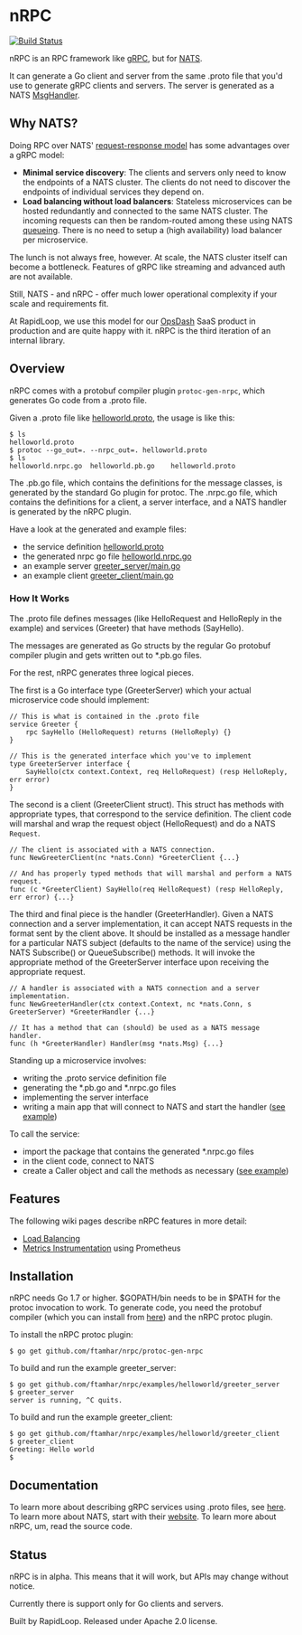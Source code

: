 # nRPC

[![Build Status](https://travis-ci.org/nats-rpc/nrpc.svg?branch=master)](https://travis-ci.org/nats-rpc/nrpc)

nRPC is an RPC framework like [gRPC](https://grpc.io/), but for
[NATS](https://nats.io/).

It can generate a Go client and server from the same .proto file that you'd
use to generate gRPC clients and servers. The server is generated as a NATS
[MsgHandler](https://godoc.org/github.com/nats-io/nats.go#MsgHandler).

## Why NATS?

Doing RPC over NATS'
[request-response model](http://nats.io/documentation/concepts/nats-req-rep/)
has some advantages over a gRPC model:

- **Minimal service discovery**: The clients and servers only need to know the
  endpoints of a NATS cluster. The clients do not need to discover the
  endpoints of individual services they depend on.
- **Load balancing without load balancers**: Stateless microservices can be
  hosted redundantly and connected to the same NATS cluster. The incoming
  requests can then be random-routed among these using NATS
  [queueing](http://nats.io/documentation/concepts/nats-queueing/). There is
  no need to setup a (high availability) load balancer per microservice.

The lunch is not always free, however. At scale, the NATS cluster itself can
become a bottleneck. Features of gRPC like streaming and advanced auth are not
available.

Still, NATS - and nRPC - offer much lower operational complexity if your
scale and requirements fit.

At RapidLoop, we use this model for our [OpsDash](https://www.opsdash.com)
SaaS product in production and are quite happy with it. nRPC is the third
iteration of an internal library.

## Overview

nRPC comes with a protobuf compiler plugin `protoc-gen-nrpc`, which generates
Go code from a .proto file.

Given a .proto file like [helloworld.proto](https://github.com/grpc/grpc-go/blob/master/examples/helloworld/helloworld/helloworld.proto), the usage is like this:

```
$ ls
helloworld.proto
$ protoc --go_out=. --nrpc_out=. helloworld.proto
$ ls
helloworld.nrpc.go	helloworld.pb.go	helloworld.proto
```

The .pb.go file, which contains the definitions for the message classes, is
generated by the standard Go plugin for protoc. The .nrpc.go file, which
contains the definitions for a client, a server interface, and a NATS handler
is generated by the nRPC plugin.

Have a look at the generated and example files:

- the service definition [helloworld.proto](https://github.com/ftamhar/nrpc/tree/master/examples/helloworld/helloworld/helloworld.proto)
- the generated nrpc go file [helloworld.nrpc.go](https://github.com/ftamhar/nrpc/tree/master/examples/helloworld/helloworld/helloworld.nrpc.go)
- an example server [greeter_server/main.go](https://github.com/ftamhar/nrpc/tree/master/examples/helloworld/greeter_server/main.go)
- an example client [greeter_client/main.go](https://github.com/ftamhar/nrpc/tree/master/examples/helloworld/greeter_client/main.go)

### How It Works

The .proto file defines messages (like HelloRequest and HelloReply in the
example) and services (Greeter) that have methods (SayHello).

The messages are generated as Go structs by the regular Go protobuf compiler
plugin and gets written out to \*.pb.go files.

For the rest, nRPC generates three logical pieces.

The first is a Go interface type (GreeterServer) which your actual
microservice code should implement:

```
// This is what is contained in the .proto file
service Greeter {
    rpc SayHello (HelloRequest) returns (HelloReply) {}
}

// This is the generated interface which you've to implement
type GreeterServer interface {
    SayHello(ctx context.Context, req HelloRequest) (resp HelloReply, err error)
}
```

The second is a client (GreeterClient struct). This struct has
methods with appropriate types, that correspond to the service definition. The
client code will marshal and wrap the request object (HelloRequest) and do a
NATS `Request`.

```
// The client is associated with a NATS connection.
func NewGreeterClient(nc *nats.Conn) *GreeterClient {...}

// And has properly typed methods that will marshal and perform a NATS request.
func (c *GreeterClient) SayHello(req HelloRequest) (resp HelloReply, err error) {...}
```

The third and final piece is the handler (GreeterHandler). Given a NATS
connection and a server implementation, it can accept NATS requests in the
format sent by the client above. It should be installed as a message handler for
a particular NATS subject (defaults to the name of the service) using the
NATS Subscribe() or QueueSubscribe() methods. It will invoke the appropriate
method of the GreeterServer interface upon receiving the appropriate request.

```
// A handler is associated with a NATS connection and a server implementation.
func NewGreeterHandler(ctx context.Context, nc *nats.Conn, s GreeterServer) *GreeterHandler {...}

// It has a method that can (should) be used as a NATS message handler.
func (h *GreeterHandler) Handler(msg *nats.Msg) {...}
```

Standing up a microservice involves:

- writing the .proto service definition file
- generating the \*.pb.go and \*.nrpc.go files
- implementing the server interface
- writing a main app that will connect to NATS and start the handler ([see
  example](https://github.com/ftamhar/nrpc/blob/master/examples/helloworld/greeter_server/main.go))

To call the service:

- import the package that contains the generated *.nrpc.go files
- in the client code, connect to NATS
- create a Caller object and call the methods as necessary ([see example](https://github.com/ftamhar/nrpc/blob/master/examples/helloworld/greeter_client/main.go))

## Features

The following wiki pages describe nRPC features in more detail:

- [Load Balancing](https://github.com/ftamhar/nrpc/wiki/Load-Balancing)
- [Metrics Instrumentation](https://github.com/ftamhar/nrpc/wiki/Metrics-Instrumentation)
  using Prometheus

## Installation

nRPC needs Go 1.7 or higher. $GOPATH/bin needs to be in $PATH for the protoc
invocation to work. To generate code, you need the protobuf compiler (which
you can install from [here](https://github.com/google/protobuf/releases))
and the nRPC protoc plugin.

To install the nRPC protoc plugin:

```
$ go get github.com/ftamhar/nrpc/protoc-gen-nrpc
```

To build and run the example greeter_server:

```
$ go get github.com/ftamhar/nrpc/examples/helloworld/greeter_server
$ greeter_server
server is running, ^C quits.
```

To build and run the example greeter_client:

```
$ go get github.com/ftamhar/nrpc/examples/helloworld/greeter_client
$ greeter_client
Greeting: Hello world
$
```

## Documentation

To learn more about describing gRPC services using .proto files, see [here](https://grpc.io/docs/guides/concepts.html).
To learn more about NATS, start with their [website](https://nats.io/). To
learn more about nRPC, um, read the source code.

## Status

nRPC is in alpha. This means that it will work, but APIs may change without
notice.

Currently there is support only for Go clients and servers.

Built by RapidLoop. Released under Apache 2.0 license.
